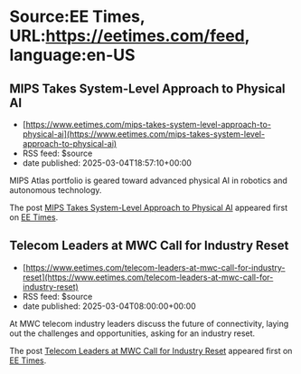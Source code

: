 # Source:EE Times, URL:https://eetimes.com/feed, language:en-US

## MIPS Takes System-Level Approach to Physical AI
 - [https://www.eetimes.com/mips-takes-system-level-approach-to-physical-ai](https://www.eetimes.com/mips-takes-system-level-approach-to-physical-ai)
 - RSS feed: $source
 - date published: 2025-03-04T18:57:10+00:00

<p>MIPS Atlas portfolio is geared toward advanced physical AI in robotics and autonomous technology. </p>
<p>The post <a href="https://www.eetimes.com/mips-takes-system-level-approach-to-physical-ai/">MIPS Takes System-Level Approach to Physical AI</a> appeared first on <a href="https://www.eetimes.com">EE Times</a>.</p>

## Telecom Leaders at MWC Call for Industry Reset
 - [https://www.eetimes.com/telecom-leaders-at-mwc-call-for-industry-reset](https://www.eetimes.com/telecom-leaders-at-mwc-call-for-industry-reset)
 - RSS feed: $source
 - date published: 2025-03-04T08:00:00+00:00

<p>At MWC telecom industry leaders discuss the future of connectivity, laying out the challenges and opportunities, asking for an industry reset.</p>
<p>The post <a href="https://www.eetimes.com/telecom-leaders-at-mwc-call-for-industry-reset/">Telecom Leaders at MWC Call for Industry Reset</a> appeared first on <a href="https://www.eetimes.com">EE Times</a>.</p>

